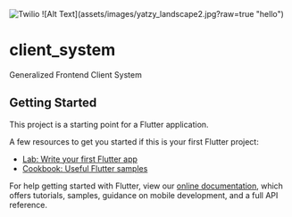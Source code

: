 
<img  src="https://github.com/jesseburstrom/client_system/tree/master/assets/images/yatzy_landscape2.jpg"  alt="Twilio"  width="250"  />
![Alt Text](assets/images/yatzy_landscape2.jpg?raw=true "hello")

# client_system

Generalized Frontend Client System

## Getting Started

This project is a starting point for a Flutter application.

A few resources to get you started if this is your first Flutter project:

- [Lab: Write your first Flutter app](https://flutter.dev/docs/get-started/codelab)
- [Cookbook: Useful Flutter samples](https://flutter.dev/docs/cookbook)

For help getting started with Flutter, view our
[online documentation](https://flutter.dev/docs), which offers tutorials,
samples, guidance on mobile development, and a full API reference.
